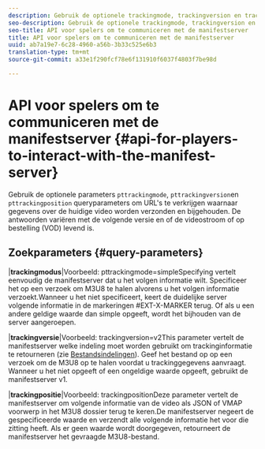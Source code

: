 ```yaml
---
description: Gebruik de optionele trackingmode, trackingversion en trackingposition queryparameters om URL's te verkrijgen waarnaar gegevens over de huidige video worden verzonden en bijgehouden. De antwoorden variëren met de volgende versie en of de videostroom of op bestelling (VOD) levend is.
seo-description: Gebruik de optionele trackingmode, trackingversion en trackingposition queryparameters om URL's te verkrijgen waarnaar gegevens over de huidige video worden verzonden en bijgehouden. De antwoorden variëren met de volgende versie en of de videostroom of op bestelling (VOD) levend is.
seo-title: API voor spelers om te communiceren met de manifestserver
title: API voor spelers om te communiceren met de manifestserver
uuid: ab7a19e7-6c28-4960-a56b-3b33c525e6b3
translation-type: tm+mt
source-git-commit: a33e1f290fcf78e6f131910f6037f4803f7be98d

---
```



# API voor spelers om te communiceren met de manifestserver {#api-for-players-to-interact-with-the-manifest-server}

Gebruik de optionele parameters `pttrackingmode`, `pttrackingversion`en `pttrackingposition` queryparameters om URL&#39;s te verkrijgen waarnaar gegevens over de huidige video worden verzonden en bijgehouden. De antwoorden variëren met de volgende versie en of de videostroom of op bestelling (VOD) levend is.

## Zoekparameters {#query-parameters}

|**trackingmodus**|Voorbeeld: pttrackingmode=simpleSpecifying vertelt eenvoudig de manifestserver dat u het volgen informatie wilt.
Specificeer het op een verzoek om M3U8 te halen alvorens u het volgen informatie verzoekt.Wanneer u het niet specificeert, keert de duidelijke server volgende informatie in de markeringen #EXT-X-MARKER terug.
Of als u een andere geldige waarde dan simple opgeeft, wordt het bijhouden van de server aangeroepen.

|**trackingversie**|Voorbeeld: trackingversion=v2This parameter vertelt de manifestserver welke indeling moet worden gebruikt om trackinginformatie te retourneren (zie [Bestandsindelingen](../../msapi-topics/ms-list-file-formats/ms-api-file-formats.md)).
Geef het bestand op op een verzoek om de M3U8 op te halen voordat u trackinggegevens aanvraagt. Wanneer u het niet opgeeft of een ongeldige waarde opgeeft, gebruikt de manifestserver v1.

|**trackingpositie**|Voorbeeld: trackingpositionDeze parameter vertelt de manifestserver om volgende informatie van de video als JSON of VMAP voorwerp in het M3U8 dossier terug te keren.De manifestserver negeert de gespecificeerde waarde en verzendt alle volgende informatie het voor die zitting heeft. Als er geen waarde wordt doorgegeven, retourneert de manifestserver het gevraagde M3U8-bestand.